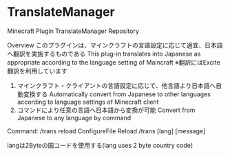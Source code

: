 # TranslateManager
Minecraft Plugin TranslateManager Repository

Overview
このプラグインは、マインクラフトの言語設定に応じて適宜、日本語へ翻訳を実施するものである
This plug-in translates into Japanese as appropriate according to the language setting of Maincraft
※翻訳にはExcite翻訳を利用しています

1.  マインクラフト・クライアントの言語設定に応じて、他言語より日本語へ自動変換する
    Automatically convert from Japanese to other languages according to language settings of Minecraft client
2.  コマンドにより任意の言語へ日本語から変換が可能
    Convert from Japanese to any language by command

Command:
/trans reload ConfigureFile Reload
/trans [lang] [message]

langは2Byteの国コードを使用する(lang uses 2 byte country code)
